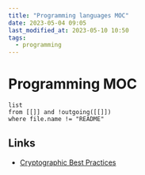 ```yaml
---
title: "Programming languages MOC"
date: 2023-05-04 09:05
last_modified_at: 2023-05-10 10:50
tags:
  - programming
---
```


# Programming MOC

```dataview
list
from [[]] and !outgoing([[]])
where file.name != "README"
```

## Links

- [Cryptographic Best Practices](https://gist.github.com/atoponce/07d8d4c833873be2f68c34f9afc5a78a)

